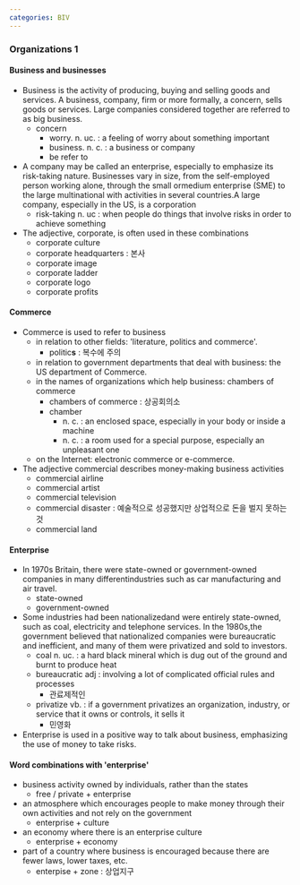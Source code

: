 ```yaml
---
categories: BIV
---
```


### Organizations 1

#### Business and businesses

* Business is the activity of producing, buying and selling goods and services. A business, company, firm or more formally, a concern, sells goods or services. Large companies considered together are referred to as big business.
  * concern
    * worry. n. uc. : a feeling of worry about something important
    * business.  n. c. : a business or company
    * be refer to 
* A company may be called an enterprise, especially to emphasize its risk-taking nature. Businesses vary in size, from the self-employed person working alone, through the small ormedium enterprise (SME) to the large multinational with activities in several countries.A large company, especially in the US, is a corporation
  * risk-taking n. uc  : when people do things that involve risks in order to achieve something 
* The adjective, corporate, is often used in these combinations
  * corporate culture
  * corporate headquarters : 본사
  * corporate image
  * corporate ladder
  * corporate logo
  * corporate profits

#### Commerce

* Commerce is used to refer to business
  * in relation to other fields: 'literature, politics and commerce'.
    * politic**s** : 복수에 주의
  * in relation to government departments that deal with business: the US department of Commerce.
  * in the names of organizations which help business: chambers of commerce
    * chambers of commerce : 상공회의소
    * chamber
      * <enclosed space> n. c. : an enclosed space, especially in your body or inside a machine
      * <room> n. c. : a room used for a special purpose, especially an unpleasant one
  * on the Internet: electronic commerce or e-commerce.
* The adjective commercial describes money-making business activities
  * commercial airline
  * commercial artist
  * commercial television 
  * commercial disaster : 예술적으로 성공했지만 상업적으로 돈을 벌지 못하는 것
  * commercial land

#### Enterprise

* In 1970s Britain, there were state-owned or government-owned companies in many differentindustries such as car manufacturing and air travel. 
  * state-owned 
  * government-owned
* Some industries had been nationalizedand were entirely state-owned, such as coal, electricity and telephone services. In the 1980s,the government believed that nationalized companies were bureaucratic and inefficient, and many of them were privatized and sold to investors.
  * coal n. uc. :  a hard black mineral which is dug out of the ground and burnt to produce heat 
  * bureaucratic adj : involving a lot of complicated official rules and processes
    * 관료제적인
  * privatize vb. : if a government privatizes an organization, industry, or service that it owns or controls, it sells it 
    * 민영화
* Enterprise is used in a positive way to talk about business, emphasizing the use of money to take risks.

#### Word combinations with 'enterprise'

* business activity owned by individuals, rather than the states
  * free / private + enterprise
* an atmosphere which encourages people to make money through their own activities and not rely on the government
  * enterprise + culture
* an economy where there is an enterprise culture
  * enterprise + economy
* part of a country where business is encouraged because there are fewer laws, lower taxes, etc.
  * enterpise + zone : 상업지구
